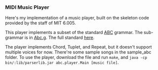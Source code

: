 ### MIDI Music Player
Here's my implementation of a music player, built on the skeleton code provided by the staff of MIT 6.005.

This player implements a subset of the standard [ABC](https://en.wikipedia.org/wiki/ABC_notation) grammar. 
The sub-grammar is in [Abc.g](https://github.com/Peilin-D/MIT-Software-Construction/blob/master/abcplayer/src/abc/parser/Abc.g).
The full standard [here](http://abcnotation.com/wiki/abc:standard:v2.1).

The player implements Chord, Tuplet, and Repeat, but it doesn't support multiple voices for now. 
There're some sample songs in the sample_abc folder. To use the player, download the file and run `make`, and 
`java -cp bin/:lib/parserlib.jar abc.player.Main [music file]`.

